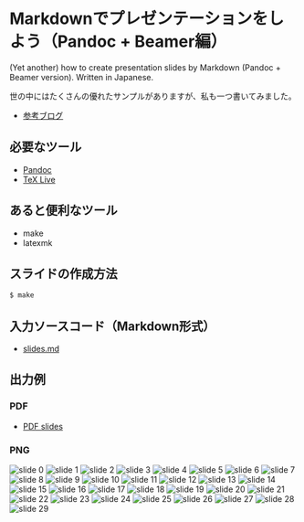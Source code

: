 # Markdownでプレゼンテーションをしよう（Pandoc + Beamer編）

(Yet another) how to create presentation slides by Markdown (Pandoc + Beamer version).
Written in Japanese.

世の中にはたくさんの優れたサンプルがありますが、私も一つ書いてみました。

- [参考ブログ](https://flogics.com/wp/ja/2021/05/presentation_by_pandoc_beamer/)

## 必要なツール

- [Pandoc](https://pandoc.org/)
- [TeX Live](https://www.tug.org/texlive/)

## あると便利なツール

- make
- latexmk

## スライドの作成方法

```bash
$ make
```

## 入力ソースコード（Markdown形式）

- [slides.md](slides.md)

## 出力例

### PDF

- [PDF slides](output/presentation_by_pandoc_beamer_slides.pdf)

### PNG

![slide 0](output/presentation_by_pandoc_beamer_slide-00.png)
![slide 1](output/presentation_by_pandoc_beamer_slide-01.png)
![slide 2](output/presentation_by_pandoc_beamer_slide-02.png)
![slide 3](output/presentation_by_pandoc_beamer_slide-03.png)
![slide 4](output/presentation_by_pandoc_beamer_slide-04.png)
![slide 5](output/presentation_by_pandoc_beamer_slide-05.png)
![slide 6](output/presentation_by_pandoc_beamer_slide-06.png)
![slide 7](output/presentation_by_pandoc_beamer_slide-07.png)
![slide 8](output/presentation_by_pandoc_beamer_slide-08.png)
![slide 9](output/presentation_by_pandoc_beamer_slide-09.png)
![slide 10](output/presentation_by_pandoc_beamer_slide-10.png)
![slide 11](output/presentation_by_pandoc_beamer_slide-11.png)
![slide 12](output/presentation_by_pandoc_beamer_slide-12.png)
![slide 13](output/presentation_by_pandoc_beamer_slide-13.png)
![slide 14](output/presentation_by_pandoc_beamer_slide-14.png)
![slide 15](output/presentation_by_pandoc_beamer_slide-15.png)
![slide 16](output/presentation_by_pandoc_beamer_slide-16.png)
![slide 17](output/presentation_by_pandoc_beamer_slide-17.png)
![slide 18](output/presentation_by_pandoc_beamer_slide-18.png)
![slide 19](output/presentation_by_pandoc_beamer_slide-19.png)
![slide 20](output/presentation_by_pandoc_beamer_slide-20.png)
![slide 21](output/presentation_by_pandoc_beamer_slide-21.png)
![slide 22](output/presentation_by_pandoc_beamer_slide-22.png)
![slide 23](output/presentation_by_pandoc_beamer_slide-23.png)
![slide 24](output/presentation_by_pandoc_beamer_slide-24.png)
![slide 25](output/presentation_by_pandoc_beamer_slide-25.png)
![slide 26](output/presentation_by_pandoc_beamer_slide-26.png)
![slide 27](output/presentation_by_pandoc_beamer_slide-27.png)
![slide 28](output/presentation_by_pandoc_beamer_slide-28.png)
![slide 29](output/presentation_by_pandoc_beamer_slide-29.png)

